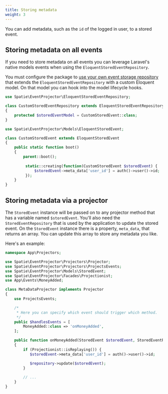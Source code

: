 ```yaml
---
title: Storing metadata
weight: 3
---
```


You can add metadata, such as the `id` of the logged in user, to a stored event. 

## Storing metadata on all events

If you need to store metadata on all events you can leverage Laravel's native models events when using the `EloquentStoredEventRepository`.

You must configure the package to [use your own event storage repository](/laravel-event-projector/v3/advanced-usage/using-your-own-event-storage-repository) that extends the `EloquentStoredEventRepository` with a custom Eloquent model. On that model you can hook into the model lifecycle hooks.

```php
use Spatie\EventProjector\EloquentStoredEventRepository;

class CustomStoredEventRepository extends EloquentStoredEventRepository
{
    protected $storedEventModel = CustomStoredEvent::class;
}
```

```php
use Spatie\EventProjector\Models\EloquentStoredEvent;

class CustomStoredEvent extends EloquentStoredEvent
{
    public static function boot()
    {
        parent::boot();
        
         static::creating(function(CustomStoredEvent $storedEvent) {
             $storedEvent->meta_data['user_id'] = auth()->user()->id;
         });
    }
}
```

## Storing metadata via a projector

The `StoredEvent` instance will be passed on to any projector method that has a variable named `$storedEvent`. You'll also need the `StoredEventRepository` that is used by the application to update the stored event. 
On the `StoredEvent` instance there is a property, `meta_data`, that returns an array. You can update this array to store any metadata you like.

Here's an example:

```php
namespace App\Projectors;

use Spatie\EventProjector\Projectors\Projector;
use Spatie\EventProjector\Projectors\ProjectsEvents;
use Spatie\EventProjector\Models\StoredEvent;
use Spatie\EventProjector\Facades\Projectionist;
use App\Events\MoneyAdded;

class MetaDataProjector implements Projector
{
    use ProjectsEvents;

    /*
     * Here you can specify which event should trigger which method.
     */
    public $handlesEvents = [
        MoneyAdded::class => 'onMoneyAdded',
    ];

    public function onMoneyAdded(StoredEvent $storedEvent, StoredEventRepository $repository)
    {
        if (Projectionist::isReplaying()) {
           $storedEvent->meta_data['user_id'] = auth()->user()->id;

           $repository->update($storedEvent);
        }
        
        // ...
    }
}
```

